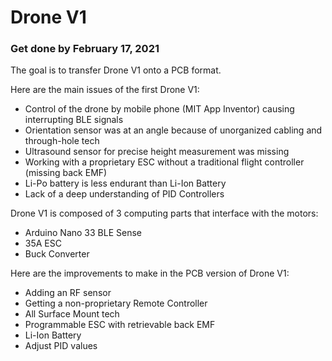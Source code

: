 # Drone V1
### Get done by February 17, 2021

The goal is to transfer Drone V1 onto a PCB format.

Here are the main issues of the first Drone V1:
- Control of the drone by mobile phone (MIT App Inventor) causing interrupting BLE signals
- Orientation sensor was at an angle because of unorganized cabling and through-hole tech
- Ultrasound sensor for precise height measurement was missing
- Working with a proprietary ESC without a traditional flight controller (missing back EMF)
- Li-Po battery is less endurant than Li-Ion Battery
- Lack of a deep understanding of PID Controllers

Drone V1 is composed of 3 computing parts that interface with the motors:
- Arduino Nano 33 BLE Sense
- 35A ESC
- Buck Converter

Here are the improvements to make in the PCB version of Drone V1:
- Adding an RF sensor
- Getting a non-proprietary Remote Controller
- All Surface Mount tech
- Programmable ESC with retrievable back EMF
- Li-Ion Battery
- Adjust PID values
